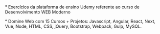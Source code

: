 ° Exercícios da plataforma de ensino Udemy referente ao curso de Desenvolvimento WEB Moderno

° Domine Web com 15 Cursos + Projetos: Javascript, Angular, React, Next, Vue, Node, HTML, CSS, jQuery, Bootstrap, Webpack, Gulp, MySQL.
